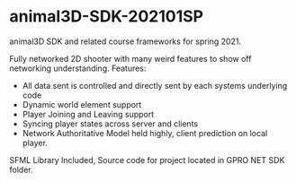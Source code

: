 # animal3D-SDK-202101SP
animal3D SDK and related course frameworks for spring 2021.

Fully networked 2D shooter with many weird features to show off networking understanding.
Features:
- All data sent is controlled and directly sent by each systems underlying code
- Dynamic world element support
- Player Joining and Leaving support
- Syncing player states across server and clients
- Network Authoritative Model held highly, client prediction on local player.

SFML Library Included, Source code for project located in GPRO NET SDK folder.

